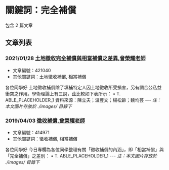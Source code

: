 # 關鍵詞：完全補償

包含 2 篇文章

## 文章列表

### 2021/01/28 [土地徵收完全補償與相當補償之差異,曾榮耀老師](../../articles/421040_%E5%9C%9F%E5%9C%B0%E5%BE%B5%E6%94%B6%E5%AE%8C%E5%85%A8%E8%A3%9C%E5%84%9F%E8%88%87%E7%9B%B8%E7%95%B6%E8%A3%9C%E5%84%9F%E4%B9%8B%E5%B7%AE%E7%95%B0%2C%E6%9B%BE%E6%A6%AE%E8%80%80%E8%80%81%E5%B8%AB.md)
- 文章編號：421040
- 其他關鍵詞：土地徵收補償, 相當補償

各位同學好 土地徵收補償除了填補特定人因土地徵收所受損害，另有調合公私益衝突之作用。學術理論上有三說，茲比較如下表所示： • T. ABLE_PLACEHOLDER_1 資料來源：陳立夫；溫豐文；楊松齡；魏均芸 --- *注：本文圖片存放於 ./images/ 目錄下*

### 2019/04/03 [徵收補償,曾榮耀老師](../../articles/414971_%E5%BE%B5%E6%94%B6%E8%A3%9C%E5%84%9F%2C%E6%9B%BE%E6%A6%AE%E8%80%80%E8%80%81%E5%B8%AB.md)
- 文章編號：414971
- 其他關鍵詞：徵收補償, 相當補償

各位同學好 今日專欄為各位同學整理有關「徵收補償的內涵」，即「相當補償」與「完全補償」之差別： • T. ABLE_PLACEHOLDER_1 --- *注：本文圖片存放於 ./images/ 目錄下*
